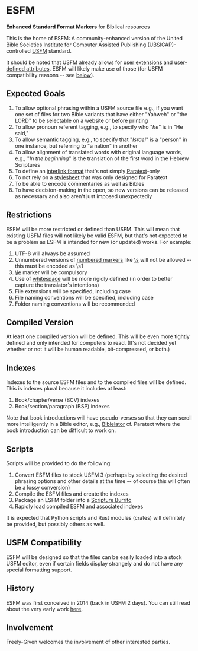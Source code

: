 # ESFM
**Enhanced Standard Format Markers** for Biblical resources

This is the home of ESFM: A community-enhanced version of the United Bible Societies Institute for Computer Assisted Publishing ([UBSICAP](https://github.com/ubsicap))-controlled [USFM](https://github.com/ubsicap/usfm) standard.

It should be noted that USFM already allows for [user extensions](https://ubsicap.github.io/usfm/about/syntax.html#z-namespace) and [user-defined attributes](https://ubsicap.github.io/usfm/attributes/index.html#user-defined-attributes). ESFM will likely make use of those (for USFM compatibility reasons -- see [below]()).

## Expected Goals

1. To allow optional phrasing within a USFM source file e.g., if you want one set of files for two Bible variants that have either "Yahweh" or "the LORD" to be selectable on a website or before printing
2. To allow pronoun referent tagging, e.g., to specify who "_he_" is in "He said,"
3. To allow semantic tagging, e.g., to specify that "_Israel_" is a "person" in one instance, but referring to "a nation" in another
4. To allow alignment of translated words with original language words, e.g., "_In the beginning_" is the translation of the first word in the Hebrew Scriptures
5. To define an [interlink format](https://ubsicap.github.io/usfm/linking/index.html) that's not simply [Paratext](https://paratext.org/)-only
6. To not rely on a [stylesheet](https://ubsicap.github.io/usfm/about/index.html#paratext-stylesheet) that was only designed for Paratext
7. To be able to encode commentaries as well as Bibles
8. To have decision-making in the open, so new versions can be released as necessary and also aren't just imposed unexpectedly

## Restrictions

ESFM will be more restricted or defined than USFM. This will mean that existing USFM files will not likely be valid ESFM, but that's not expected to be a problem as ESFM is intended for new (or updated) works. For example:

1. UTF-8 will always be assumed
2. Unnumbered versions of [numbered markers](https://ubsicap.github.io/usfm/about/syntax.html#numbered-markers) like [\s](https://ubsicap.github.io/usfm/titles_headings/index.html#s) will not be allowed -- this must be encoded as \s1
3. [\ie](https://ubsicap.github.io/usfm/introductions/index.html#ie) marker will be compulsory
4. Use of [whitespace](https://ubsicap.github.io/usfm/about/syntax.html#whitespace) will be more rigidly defined (in order to better capture the translator's intentions)
5. File extensions will be specified, including case
6. File naming conventions will be specified, including case
7. Folder naming conventions will be recommended

## Compiled Version

At least one compiled version will be defined. This will be even more tightly defined and only intended for computers to read. (It's not decided yet whether or not it will be human readable, bit-compressed, or both.)

## Indexes

Indexes to the source ESFM files and to the compiled files will be defined. This is indexes plural because it includes at least:

1. Book/chapter/verse (BCV) indexes
2. Book/section/paragraph (BSP) indexes

Note that book introductions will have pseudo-verses so that they can scroll more intelligently in a Bible editor, e.g., [Biblelator](https://freely-given.org/Software/Biblelator/) cf. Paratext where the book introduction can be difficult to work on.

## Scripts

Scripts will be provided to do the following:

1. Convert ESFM files to stock USFM 3 (perhaps by selecting the desired phrasing options and other details at the time -- of course this will often be a lossy conversion)
2. Compile the ESFM files and create the indexes
3. Package an ESFM folder into a [Scripture Burrito](https://docs.burrito.bible)
4. Rapidly load compiled ESFM and associated indexes

It is expected that Python scripts and Rust modules (crates) will definitely be provided, but possibly others as well.

## USFM Compatibility

ESFM will be designed so that the files can be easily loaded into a stock USFM editor, even if certain fields display strangely and do not have any special formatting support.

## History

ESFM was first conceived in 2014 (back in USFM 2 days). You can still read about the very early work [here](https://freely-given.org/Software/BibleDropBox/ESFMBibles.html).

## Involvement

Freely-Given welcomes the involvement of other interested parties.

